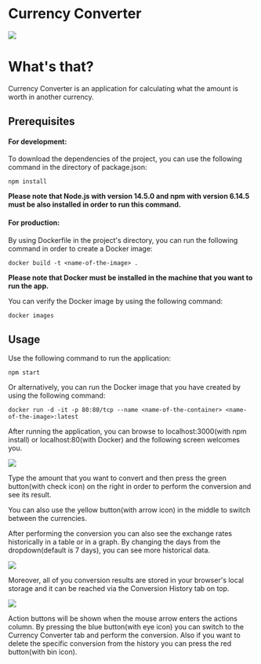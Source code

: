 # Currency Converter

<img src="https://i.hizliresim.com/1iql6d6.png">

<h1>What's that?</h1>
<p>Currency Converter is an application for calculating what the amount is worth in
   another currency.</p>

<h2>Prerequisites</h2>
<h4>For development:</h4>
<p>To download the dependencies of the project, you can use the following command in the directory of package.json: </p>

```
npm install
```

<b>Please note that Node.js with version 14.5.0 and npm with version 6.14.5 must be also installed in order to run this command.</b>

<h4>For production:</h4>
<p>By using Dockerfile in the project's directory, you can run the following command in order to create a Docker image:</p>

```
docker build -t <name-of-the-image> .
```
<b>Please note that Docker must be installed in the machine that you want to run the app.</b>

<p>You can verify the Docker image by using the following command:</p>

```
docker images
```

<h2>Usage</h2>
<p>Use the following command to run the application: </p>

```
npm start
```

<p>Or alternatively, you can run the Docker image that you have created by using the following command:</p>

```
docker run -d -it -p 80:80/tcp --name <name-of-the-container> <name-of-the-image>:latest
```

<p>After running the application, you can browse to localhost:3000(with npm install) or localhost:80(with Docker) and the following screen welcomes you.</p>

<img src="https://i.hizliresim.com/31tpwzz.PNG">

Type the amount that you want to convert and then press the green button(with check icon) on the right in order to perform the conversion and see its result. 

You can also use the yellow button(with arrow icon) in the middle to switch between the currencies.

After performing the conversion you can also see the exchange rates historically in a table or in a graph. By changing the days from the dropdown(default is 7 days), you can see more historical data.

<img src="https://i.hizliresim.com/e101ssq.PNG">

Moreover, all of you conversion results are stored in your browser's local storage and it can be reached via the Conversion History tab on top. 

<img src="https://i.hizliresim.com/53wgr7z.PNG">

Action buttons will be shown when the mouse arrow enters the actions column. By pressing the blue button(with eye icon) you can switch to the Currency Converter tab and perform the conversion. Also if you want to delete the specific conversion from the history you can press the red button(with bin icon).  
